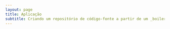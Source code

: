 ```yaml
---
layout: page
title: Aplicação
subtitle: Criando um repositório de código-fonte a partir de um _boilerplate_
---
```

